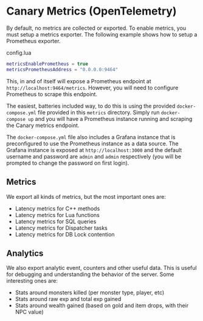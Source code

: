 # Canary Metrics (OpenTelemetry)

By default, no metrics are collected or exported. To enable metrics, you must setup a metrics exporter. The following example shows how to setup a Prometheus exporter.

config.lua

```lua
metricsEnablePrometheus = true
metricsPrometheusAddress = "0.0.0.0:9464"
```

This, in and of itself will expose a Prometheus endpoint at `http://localhost:9464/metrics`. However, you will need to configure Prometheus to scrape this endpoint.

The easiest, batteries included way, to do this is using the provided `docker-compose.yml` file provided in this `metrics` directory. Simply run `docker-compose up` and you will have a Prometheus instance running and scraping the Canary metrics endpoint.

The `docker-compose.yml` file also includes a Grafana instance that is preconfigured to use the Prometheus instance as a data source. The Grafana instance is exposed at `http://localhost:3000` and the default username and password are `admin` and `admin` respectively (you will be prompted to change the password on first login).

## Metrics

We export all kinds of metrics, but the most important ones are:

- Latency metrics for C++ methods
- Latency metrics for Lua functions
- Latency metrics for SQL queries
- Latency metrics for Dispatcher tasks
- Latency metrics for DB Lock contention

## Analytics

We also export analytic event, counters and other useful data. This is useful for debugging and understanding the behavior of the server. Some interesting ones are:

- Stats around monsters killed (per monster type, player, etc)
- Stats around raw exp and total exp gained
- Stats around wealth gained (based on gold and item drops, with their NPC value)

